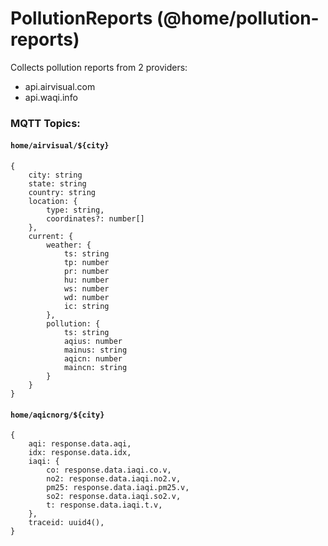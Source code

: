 # PollutionReports (@home/pollution-reports)

Collects pollution reports from 2 providers:

- api.airvisual.com
- api.waqi.info

### MQTT Topics:

#### `home/airvisual/${city}`

```
{
    city: string
    state: string
    country: string
    location: {
        type: string,
        coordinates?: number[]
    },
    current: {
        weather: {
            ts: string
            tp: number
            pr: number
            hu: number
            ws: number
            wd: number
            ic: string
        },
        pollution: {
            ts: string
            aqius: number
            mainus: string
            aqicn: number
            maincn: string
        }
    }
}
```

#### `home/aqicnorg/${city}`

```
{
    aqi: response.data.aqi,
    idx: response.data.idx,
    iaqi: {
        co: response.data.iaqi.co.v,
        no2: response.data.iaqi.no2.v,
        pm25: response.data.iaqi.pm25.v,
        so2: response.data.iaqi.so2.v,
        t: response.data.iaqi.t.v,
    },
    traceid: uuid4(),
}
```
